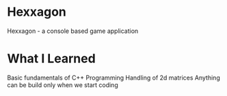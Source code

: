 # Hexxagon
Hexxagon - a console based game application

# What I Learned
  Basic fundamentals of C++ Programming
  Handling of 2d matrices
  Anything can be build only when we start coding
